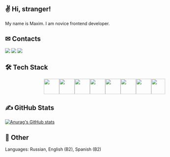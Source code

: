 ## ✌ Hi, stranger!
My name is Maxim. I am novice frontend developer.
## ✉ Contacts
[![](https://img.shields.io/badge/<GMail>-maximgriven@gmail.com-orange)]()
[![](https://img.shields.io/badge/<Instagram>-@maximka76667-pink)](https://www.instagram.com/maximka76667)
[![](https://img.shields.io/badge/<VKontakte>-/maximgriven-blue)](https://vk.com/maximgriven)
## 🛠 Tech Stack
<div style="display: flex; width: 50%; margin: 0 auto;">
  <img style="width: 50px;height: 50px;" src="https://cdn-icons-png.flaticon.com/512/732/732212.png" />
  <img style="width: 50px;height: 50px;" src="https://cdn-icons-png.flaticon.com/512/732/732190.png" />
  <img style="width: 50px;height: 50px;" src="https://cdn-icons-png.flaticon.com/512/5968/5968292.png" />
  <img style="width: 50px;height: 50px;" src="https://cdn-icons-png.flaticon.com/512/52/52234.png" />
  <img style="width: 50px;height: 50px;" src="https://t3.ftcdn.net/jpg/02/03/91/52/240_F_203915248_TAnwS9nutBAKoPKrSPj9UOy0rd492dnL.jpg" />
  <img style="width: 50px;height: 50px;" src="https://cdn-icons-png.flaticon.com/512/5968/5968322.png" />
  <img style="width: 50px;height: 50px;" src="https://cdn-icons-png.flaticon.com/512/5968/5968358.png" />
  <img style="width: 45px;height: 50px;" src="https://seeklogo.com/images/W/webpack-logo-9E66EE203A-seeklogo.com.png" />
</div>

## ✍ GitHub Stats
[![Anurag's GitHub stats](https://github-readme-stats.vercel.app/api?username=maximka76667)](https://github.com/anuraghazra/github-readme-stats)
## 👻 Other
Languages: Russian, English (B2), Spanish (B2)
